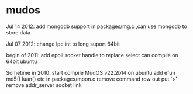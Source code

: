 mudos
=====

Jul 14 2012:
	add mongodb support in packages/mg.c ,can use mongodb to store data

Jul 07 2012:
	change lpc int to long suport 64bit

begin of 2011:
	add epoll socket handle to replace select
	can compile on 64bit ubuntu
	
Sometime in 2010:
	start compile MudOS v22.2b14 on ubuntu
	add efun md5() luan() etc in packages/moon.c
	remove command row out put '>'
	remove addr_server socket link  